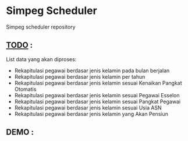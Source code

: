 # Simpeg Scheduler
Simpeg scheduler repository

## [TODO](/#) :

List data yang akan diproses:
- Rekapitulasi pegawai berdasar jenis kelamin pada bulan berjalan
- Rekapitulasi pegawai berdasar jenis kelamin per tahun
- Rekapitulasi pegawai berdasar jenis kelamin sesuai Kenaikan Pangkat Otomatis
- Rekapitulasi pegawai berdasar jenis kelamin sesuai Pegawai Esselon
- Rekapitulasi pegawai berdasar jenis kelamin sesuai Pangkat Pegawai
- Rekapitulasi pegawai berdasar jenis kelamin sesuai Usia ASN
- Rekapitulasi pegawai berdasar jenis kelamin yang Akan Pensiun

## DEMO :
